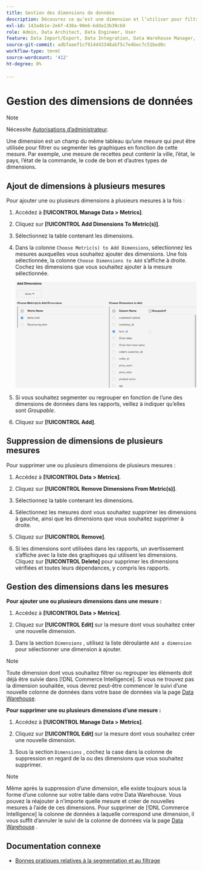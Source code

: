 ```yaml
---
title: Gestion des dimensions de données
description: Découvrez ce qu’est une dimension et l’utiliser pour filtrer ou segmenter les graphiques en fonction d’une mesure.
exl-id: 143a4b1e-2e6f-438a-90e6-bdda13b39cb9
role: Admin, Data Architect, Data Engineer, User
feature: Data Import/Export, Data Integration, Data Warehouse Manager, Commerce Tables
source-git-commit: adb7aaef1cf914d43348abf5c7e4bec7c51bed0c
workflow-type: tm+mt
source-wordcount: '412'
ht-degree: 0%

---
```


# Gestion des dimensions de données

>[!NOTE]
>
>Nécessite [Autorisations d’administrateur](../../administrator/user-management/user-management.md).

Une dimension est un champ du même tableau qu’une mesure qui peut être utilisée pour filtrer ou segmenter les graphiques en fonction de cette mesure. Par exemple, une mesure de recettes peut contenir la ville, l’état, le pays, l’état de la commande, le code de bon et d’autres types de dimensions.

## Ajout de dimensions à plusieurs mesures

Pour ajouter une ou plusieurs dimensions à plusieurs mesures à la fois :

1. Accédez à **[!UICONTROL Manage Data > Metrics]**.

1. Cliquez sur **[!UICONTROL Add Dimensions To Metric(s)]**.

1. Sélectionnez la table contenant les dimensions.

1. Dans la colonne `Choose Metric(s) to Add Dimensions`, sélectionnez les mesures auxquelles vous souhaitez ajouter des dimensions. Une fois sélectionnée, la colonne `Choose Dimensions to Add` s’affiche à droite. Cochez les dimensions que vous souhaitez ajouter à la mesure sélectionnée.

   ![](../../assets/Add_Dimensions.png)

1. Si vous souhaitez segmenter ou regrouper en fonction de l’une des dimensions de données dans les rapports, veillez à indiquer qu’elles sont _Groupable_.

1. Cliquez sur **[!UICONTROL Add]**.

## Suppression de dimensions de plusieurs mesures

Pour supprimer une ou plusieurs dimensions de plusieurs mesures :

1. Accédez à **[!UICONTROL Data > Metrics]**.

1. Cliquez sur **[!UICONTROL Remove Dimensions From Metric(s)]**.

1. Sélectionnez la table contenant les dimensions.

1. Sélectionnez les mesures dont vous souhaitez supprimer les dimensions à gauche, ainsi que les dimensions que vous souhaitez supprimer à droite.

1. Cliquez sur **[!UICONTROL Remove]**.

1. Si les dimensions sont utilisées dans les rapports, un avertissement s’affiche avec la liste des graphiques qui utilisent les dimensions. Cliquez sur **[!UICONTROL Delete]** pour supprimer les dimensions vérifiées et toutes leurs dépendances, y compris les rapports.

## Gestion des dimensions dans les mesures

**Pour ajouter une ou plusieurs dimensions dans une mesure :**

1. Accédez à **[!UICONTROL Data > Metrics]**.

1. Cliquez sur **[!UICONTROL Edit]** sur la mesure dont vous souhaitez créer une nouvelle dimension.

1. Dans la section `Dimensions` , utilisez la liste déroulante `Add a dimension` pour sélectionner une dimension à ajouter.

>[!NOTE]
>
>Toute dimension dont vous souhaitez filtrer ou regrouper les éléments doit déjà être suivie dans [!DNL Commerce Intelligence]. Si vous ne trouvez pas la dimension souhaitée, vous devrez peut-être commencer le suivi d’une nouvelle colonne de données dans votre base de données via la page [Data Warehouse](../data-warehouse-mgr/tour-dwm.md).


**Pour supprimer une ou plusieurs dimensions d’une mesure :**

1. Accédez à **[!UICONTROL Manage Data > Metrics]**.

1. Cliquez sur **[!UICONTROL Edit]** sur la mesure dont vous souhaitez créer une nouvelle dimension.

1. Sous la section `Dimensions` , cochez la case dans la colonne de suppression en regard de la ou des dimensions que vous souhaitez supprimer.

>[!NOTE]
>
>Même après la suppression d’une dimension, elle existe toujours sous la forme d’une colonne sur votre table dans votre Data Warehouse. Vous pouvez la réajouter à n’importe quelle mesure et créer de nouvelles mesures à l’aide de ces dimensions. Pour supprimer de [!DNL Commerce Intelligence] la colonne de données à laquelle correspond une dimension, il vous suffit d’annuler le suivi de la colonne de données via la page [Data Warehouse](../data-warehouse-mgr/tour-dwm.md) .

## Documentation connexe

* [Bonnes pratiques relatives à la segmentation et au filtrage](../../best-practices/segment-filter.md)
